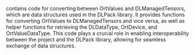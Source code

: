 contains code for converting between OrtValues and DLManagedTensors, which are data structures used in the DLPack library. It provides functions for converting OrtValues to DLManagedTensors and vice versa, as well as helper functions for retrieving the DLDataType, OrtDevice, and OrtValueDataType. This code plays a crucial role in enabling interoperability between the project and the DLPack library, allowing for seamless exchange of data structures.